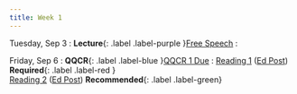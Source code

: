```yaml
---
title: Week 1
---
```


Tuesday, Sep 3
: **Lecture**{: .label .label-purple }[Free Speech](#)
  : 

Friday, Sep 6
: **QQCR**{: .label .label-blue }[QQCR 1 Due](#)
  : [Reading 1]() ([Ed Post]()) **Required**{: .label .label-red } <br /> [Reading 2]() ([Ed Post]()) **Recommended**{: .label .label-green}
